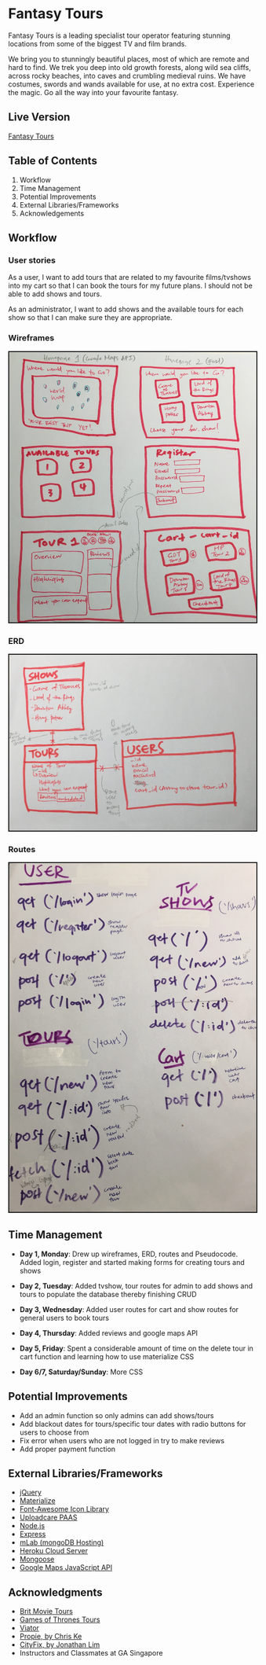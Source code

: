 # Fantasy Tours

Fantasy Tours is a leading specialist tour operator featuring stunning locations from some of the biggest TV and film brands.

We bring you to stunningly beautiful places, most of which are remote and hard to find. We trek you deep into old growth forests, along wild sea cliffs, across rocky beaches, into caves and crumbling medieval ruins. We have costumes, swords and wands available for use, at no extra cost. Experience the magic. Go all the way into your favourite fantasy.

## Live Version
[Fantasy Tours](https://fantasytours.herokuapp.com)

## Table of Contents
1. Workflow
2. Time Management
6. Potential Improvements
8. External Libraries/Frameworks
9. Acknowledgements

## Workflow

### User stories
As a user, I want to add tours that are related to my favourite films/tvshows into my cart so that I can book the tours for my future plans. I should not be able to add shows and tours.

As an administrator, I want to add shows and the available tours for each show so that I can make sure they are appropriate.

### Wireframes
<img src="/public/img/wireframes.jpg" border = 2px solid black>

### ERD
<img src="/public/img/erd.png" border = 2px solid black>

### Routes
<img src="/public/img/routes.jpg" border = 2px solid black>

## Time Management
* **Day 1, Monday**: Drew up wireframes, ERD, routes and Pseudocode. Added login, register and started making forms for creating tours and shows

* **Day 2, Tuesday**: Added tvshow, tour routes for admin to add shows and tours to populate the database thereby finishing CRUD

* **Day 3, Wednesday**: Added user routes for cart and show routes for general users to book tours

* **Day 4, Thursday**: Added reviews and google maps API

* **Day 5, Friday**: Spent a considerable amount of time on the delete tour in cart function and learning how to use materialize CSS

* **Day 6/7, Saturday/Sunday**: More CSS

## Potential Improvements
* Add an admin function so only admins can add shows/tours
* Add blackout dates for tours/specific tour dates with radio buttons for users to choose from
* Fix error when users who are not logged in try to make reviews
* Add proper payment function

## External Libraries/Frameworks

* [jQuery](http://jquery.com/)
* [Materialize](http://materializecss.com/)
* [Font-Awesome Icon Library](http://fontawesome.io/)
* [Uploadcare PAAS](https://uploadcare.com/)
* [Node.js](https://nodejs.org/en/)
* [Express](http://expressjs.com/)
* [mLab (mongoDB Hosting)](https://mlab.com)
* [Heroku Cloud Server](https://www.heroku.com)
* [Mongoose](http://mongoosejs.com/)
* [Google Maps JavaScript API](https://developers.google.com/maps/documentation/javascript/)

## Acknowledgments

* [Brit Movie Tours](https://britmovietours.com/)
* [Games of Thrones Tours](http://www.gameofthronestours.com/)
* [Viator](https://www.viator.com/)
* [Propie, by Chris Ke](https://github.com/chriskejw/propie)
* [CityFix, by Jonathan Lim](https://github.com/jonathanlimes/cityfix)
* Instructors and Classmates at GA Singapore
